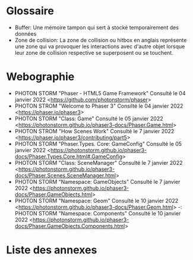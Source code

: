 # Glossaire

- Buffer: Une mémoire tampon qui sert à stocké temporairement des données
- Zone de collision: La zone de collision ou hitbox en anglais représente une zone qui va provoquer les interactions avec d'autre objet lorsque leur zone de collision respective se superposent ou se touchent.




# Webographie

- PHOTON STORM "Phaser - HTML5 Game Framework" Consulté le 04 janvier 2022 <<https://github.com/photonstorm/phaser>>
- PHOTON STROM "Welcome to Phaser 3" Consilté le 04 janvier 2022 <<https://phaser.io/phaser3>>
- PHOTON STORM "Class: Game" Consulté le 05 janvier 2022 <<https://photonstorm.github.io/phaser3-docs/Phaser.Game.html>>
- PHOTON STROM "How Scenes Work" Consulté le 7 janvier 2022 <<https://phaser.io/phaser3/contributing/part5>>
- PHOTON STORM "Phaser.Types. Core: GameConfig" Consulté le 05 janvier 2022 <<https://photonstorm.github.io/phaser3-docs/Phaser.Types.Core.html#.GameConfig>>
- PHOTON STORM "Class: SceneManager" Consulté le 7 janvier 2022 <<https://photonstorm.github.io/phaser3-docs/Phaser.Scenes.SceneManager.html>>
- PHOTON STORM "Namespace: GameObjects" Consulté le 7 janvier 2022 <<https://photonstorm.github.io/phaser3-docs/Phaser.GameObjects.html>>
- PHOTON STORM "Namespace: Geom" Consulté le 10 janvier 2022 <<https://photonstorm.github.io/phaser3-docs/Phaser.Geom.html>>
-: PHOTON STORM "Namespace: Components"  Consulté le 10 janvier 2022 <<https://photonstorm.github.io/phaser3-docs/Phaser.GameObjects.Components.html>>

# Liste des annexes